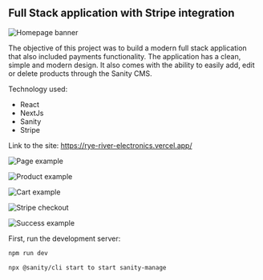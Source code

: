 ## Full Stack application with Stripe integration

![Homepage banner](https://res.cloudinary.com/dd2duttda/image/upload/v1654677904/Screenshot_2022-06-08_at_12.40.38_xljaqd.png "Optional title")

The objective of this project was to build a modern full stack application that also included payments functionality. The application has a clean, simple and modern design. It also comes with the ability to easily add, edit or delete products through the Sanity CMS. 

Technology used:
- React
- NextJs
- Sanity
- Stripe 

Link to the site: https://rye-river-electronics.vercel.app/



![Page example](https://res.cloudinary.com/dd2duttda/image/upload/v1654677904/Screenshot_2022-06-08_at_12.42.10_xsbstl.png "Optional title")

![Product example](https://res.cloudinary.com/dd2duttda/image/upload/v1654677904/Screenshot_2022-06-08_at_12.42.40_emjfxl.png "Optional title")

![Cart example](https://res.cloudinary.com/dd2duttda/image/upload/v1654677904/Screenshot_2022-06-08_at_12.43.11_bzshc9.png "Optional title")

![Stripe checkout](https://res.cloudinary.com/dd2duttda/image/upload/v1654677904/Screenshot_2022-06-08_at_12.43.37_ne5s7v.png "Optional title")

![Success example](https://res.cloudinary.com/dd2duttda/image/upload/v1654677904/Screenshot_2022-06-08_at_12.44.04_tpdgay.png "Optional title")

First, run the development server:

```bash
npm run dev

npx @sanity/cli start to start sanity-manage
```
